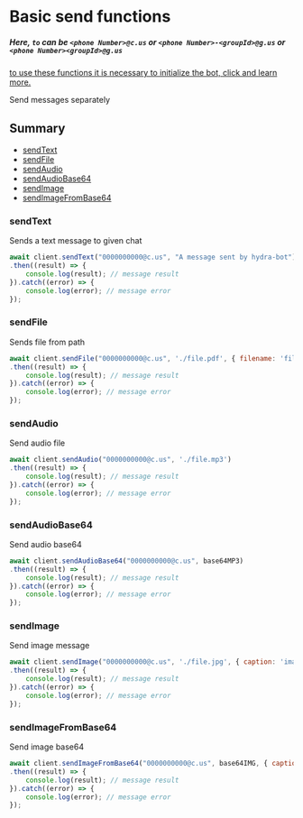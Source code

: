 # Basic send functions

##### Here, `to` can be `<phone Number>@c.us` or `<phone Number>-<groupId>@g.us` or `<phone Number><groupId>@g.us`

[to use these functions it is necessary to initialize the bot, click and learn more.](../Getting%20Started/start_bot.html)

Send messages separately

## Summary
  - [sendText](#sendtext)
  - [sendFile](#sendfile)
  - [sendAudio](#sendaudio)
  - [sendAudioBase64](#sendaudiobase64)
  - [sendImage](#sendimage)
  - [sendImageFromBase64](#sendimagefrombase64)


### sendText

Sends a text message to given chat

```javascript
await client.sendText("0000000000@c.us", "A message sent by hydra-bot")
.then((result) => {
    console.log(result); // message result
}).catch((error) => {
    console.log(error); // message error
});
```

### sendFile

Sends file from path

```javascript
await client.sendFile("0000000000@c.us", './file.pdf', { filename: 'filename' })
.then((result) => {
    console.log(result); // message result
}).catch((error) => {
    console.log(error); // message error
});
```

### sendAudio

Send audio file

```javascript
await client.sendAudio("0000000000@c.us", './file.mp3')
.then((result) => {
    console.log(result); // message result
}).catch((error) => {
    console.log(error); // message error
});
```

### sendAudioBase64

Send audio base64

```javascript
await client.sendAudioBase64("0000000000@c.us", base64MP3)
.then((result) => {
    console.log(result); // message result
}).catch((error) => {
    console.log(error); // message error
});
```

### sendImage

Send image message

```javascript
await client.sendImage("0000000000@c.us", './file.jpg', { caption: 'image text' })
.then((result) => {
    console.log(result); // message result
}).catch((error) => {
    console.log(error); // message error
});
```

### sendImageFromBase64

Send image base64

```javascript
await client.sendImageFromBase64("0000000000@c.us", base64IMG, { caption: 'image text' })
.then((result) => {
    console.log(result); // message result
}).catch((error) => {
    console.log(error); // message error
});
```


